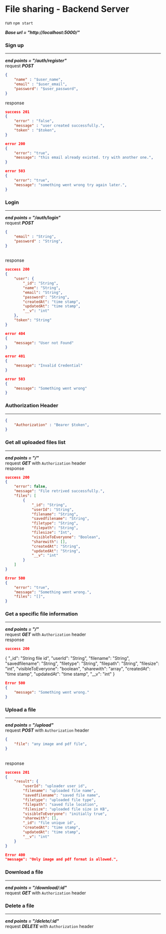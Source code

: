 # File sharing - Backend Server

run `npm start`

***Base url = "http://localhost:5000/"***

### Sign up
-------------
***end points = "/auth/register"***
<br /> request ***POST***
```json
{
    "name" : "$user_name",
    "email" : "$user_email",
    "password": "$user_password",
}
```
response
```json 
success 201
{
    "error" : "false",
    "message" : "user created successfully.",
    "token" : "$token",
}
```
```json 
error 200
{
    "error": "true",
    "message": "this email already existed. try with another one.",
}
```
```json 
error 503
{
    "error": "true",
    "message": "something went wrong try again later.",
}
```

### Login
----------
***end points = "/auth/login"***
<br /> request ***POST***
```json
{
    "email" : "String",
    "password" : "String",
}
```
<br /> response
```json
success 200
{
    "user": {
        "_id": "String",
        "name": "String",
        "email": "String",
        "password": "String",
        "createdAt": "time stamp",
        "updatedAt": "time stamp",
        "__v": "int"
    },
    "token": "String"
}
```
```json
error 404
{
    "message": "User not Found"
}
```
```json
error 401
{
    "message": "Invalid Credential"
}
```
```json
error 503
{
    "message": "Something went wrong"
}
```

### Authorization Header
------------------------
```json
{
    "Authorization" : "Bearer $token",
}
```

### Get all uploaded files list
-------------------------------
***end points = "/"***
<br /> request ***GET*** with `Authorization` header
<br /> response
```json
success 200
{
    "error": false,
    "message": "File retrived successfully.",
    "files": [
        {
            "_id": "String",
            "userId": "String",
            "filename": "String",
            "savedfilename": "String",
            "filetype": "String",
            "filepath": "String",
            "filesize": "Int",
            "visibleToEveryone": "Boolean",
            "sharewith": [],
            "createdAt": "String",
            "updatedAt": "String",
            "__v": "int"
        }
    ]
}
```
```json
Error 500
{
    "error": "true",
    "message": "Something went wrong.",
    "files": "[]",
}
```

### Get a specific file information
-----------------------------------
***end points = "/<id>"***
<br /> request ***GET*** with `Authorization` header
<br /> response
```json
success 200
```
{
    "_id": "String file id",
    "userId": "String",
    "filename": "String",
    "savedfilename": "String",
    "filetype": "String",
    "filepath": "String",
    "filesize": "int",
    "visibleToEveryone": "boolean",
    "sharewith": "array",
    "createdAt": "time stamp",
    "updatedAt": "time stamp",
    "__v": "int"
}
```json
Error 500
{
    "message": "Something went wrong."
}
```

### Upload a file
-----------------
***end points = "/upload"***
<br /> request ***POST*** with `Authorization` header
```json
{
    "file": "any image and pdf file",
}
```
<br /> response
```json
success 201
{
    "result": {
        "userId": "uploader user id",
        "filename": "uploaded file name",
        "savedfilename": "saved file name",
        "filetype": "uploaded file type",
        "filepath": "saved file location",
        "filesize": "uploaded file size in KB",
        "visibleToEveryone": "initially true",
        "sharewith": [],
        "_id": "file unique id",
        "createdAt": "time stamp",
        "updatedAt": "time stamp",
        "__v": "int"
    }
}
```
```json
Error 400
"message": "Only image and pdf format is allowed.",
```

### Download a file
-------------------
***end points = "/download/:id"***
<br /> request ***GET*** with `Authorization` header

### Delete a file
-----------------
***end points = "/delete/:id"***
<br /> request ***DELETE*** with `Authorization` header


